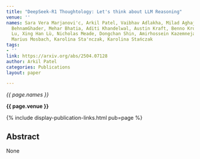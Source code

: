 ```yaml
---
title: "DeepSeek-R1 Thoughtology: Let's think about LLM Reasoning"
venue: ''
names: Sara Vera Marjanovi'c, Arkil Patel, Vaibhav Adlakha, Milad Aghajohari, Parishad
  BehnamGhader, Mehar Bhatia, Aditi Khandelwal, Austin Kraft, Benno Krojer, Xing Han
  Lu, Xing Han Lù, Nicholas Meade, Dongchan Shin, Amirhossein Kazemnejad, Gaurav Kamath,
  Marius Mosbach, Karolina Sta'nczak, Karolina Stańczak
tags:
- ''
link: https://arxiv.org/abs/2504.07128
author: Arkil Patel
categories: Publications
layout: paper

---
```


*{{ page.names }}*

**{{ page.venue }}**

{% include display-publication-links.html pub=page %}

## Abstract

None